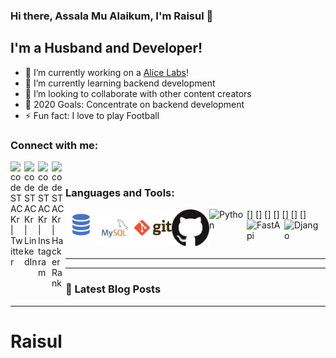 ### Hi there, Assala Mu Alaikum, I'm Raisul 👋

## I'm a Husband and  Developer!
- 🔭 I’m currently working on a [Alice Labs][website]!
- 🌱 I’m currently learning backend development 
- 👯 I’m looking to collaborate with other content creators
- 🥅 2020 Goals: Concentrate on backend development
- ⚡ Fun fact: I love to  play Football

### Connect with me:

[<img align="left" alt="codeSTACKr | Twitter" width="22px" src="https://cdn.jsdelivr.net/npm/simple-icons@v3/icons/twitter.svg" />][twitter]
[<img align="left" alt="codeSTACKr | LinkedIn" width="22px" src="https://cdn.jsdelivr.net/npm/simple-icons@v3/icons/linkedin.svg" />][linkedin]
[<img align="left" alt="codeSTACKr | Instagram" width="22px" src="https://cdn.jsdelivr.net/npm/simple-icons@v3/icons/instagram.svg" />][instagram]
[<img align="left" alt="codeSTACKr | Hacker Rank" width="22px" src="https://upload.wikimedia.org/wikipedia/commons/4/40/HackerRank_Icon-1000px.png" />][instagram]

<br />

### Languages and Tools:

[<img align="left" alt="SQL" width="50px" src="https://raw.githubusercontent.com/github/explore/80688e429a7d4ef2fca1e82350fe8e3517d3494d/topics/sql/sql.png" />]
[<img align="left" alt="MySQL" width="60px" src="https://raw.githubusercontent.com/github/explore/80688e429a7d4ef2fca1e82350fe8e3517d3494d/topics/mysql/mysql.png"/>]
[<img align="left" alt="Git" width="60px" src="https://raw.githubusercontent.com/github/explore/80688e429a7d4ef2fca1e82350fe8e3517d3494d/topics/git/git.png" />]
[<img align="left" alt="GitHub" width="60px" src="https://raw.githubusercontent.com/github/explore/78df643247d429f6cc873026c0622819ad797942/topics/github/github.png" />]
[<img align="left" alt="Python" width="60px" src="https://www.pngitem.com/pimgs/m/159-1595877_python-logo-png-python-logo-transparent-png.png" />]
[<img align="left" alt="FastApi" width="60px" src="https://repository-images.githubusercontent.com/260928305/92388600-8d1c-11ea-9993-a726466b5099" />]
[<img align="left" alt="Django" width="60px" src="https://banner2.cleanpng.com/20180711/rtc/kisspng-django-web-development-web-framework-python-softwa-django-5b45d913f29027.4888902515313042119936.jpg" />]

<br />
<br />

---


---

### 📕 Latest Blog Posts


---


[website]: https://www.getalice.ai/
[twitter]: https://twitter.com/Rai_su_l
[instagram]: https://www.instagram.com/_raisul_
[linkedin]: https://www.linkedin.com/in/raisul-islam-336254165
[HackerRank]: https://www.hackerrank.com/_Mohammad_
# Raisul
